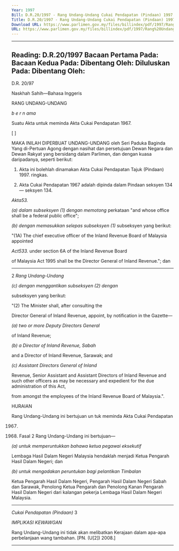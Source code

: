 ```yaml
---
Year: 1997
Bill: D.R.20/1997 - Rang Undang-Undang Cukai Pendapatan (Pindaan) 1997 (Lulus)
Title: D.R.20/1997 - Rang Undang-Undang Cukai Pendapatan (Pindaan) 1997 (Lulus)
Download URL: https://www.parlimen.gov.my/files/billindex/pdf/1997/Rang%20Undang-Undang%20DR%2020.pdf
URL: https://www.parlimen.gov.my/files/billindex/pdf/1997/Rang%20Undang-Undang%20DR%2020.pdf
---
```

---
Reading:
D.R.20/1997
Bacaan Pertama Pada:
Bacaan Kedua Pada:
Dibentang Oleh:
Diluluskan Pada:
Dibentang Oleh:
---

D.R. 20/97

Naskhah Sahih—Bahasa Inggeris

RANG UNDANG-UNDANG

_b e r n ama_

Suatu Akta untuk meminda Akta Cukai Pendapatan
1967.

[ ]

MAKA INILAH DIPERBUAT UNDANG-UNDANG
oleh Seri Paduka Baginda Yang di-Pertuan Agong dengan
nasihat dan persetujuan Dewan Negara dan Dewan Rakyat
yang bersidang dalam Parlimen, dan dengan kuasa
daripadanya, seperti berikut:

1. Akta ini bolehlah dinamakan Akta Cukai Pendapatan Tajuk
(Pindaan) 1997. ringkas.

2. Akta Cukai Pendapatan 1967 adalah dipinda dalam Pindaan
seksyen 134— seksyen 134.

_Akta53._

_(a) dalam subseksyen (1) dengan memotong_
perkataan "and whose office shall be a federal
public office";

_(b) dengan memasukkan selepas subseksyen (1)_
subseksyen yang berikut:

"(1A) The chief executive officer of the
Inland Revenue Board of Malaysia appointed

_Act533._ under section 6A of the Inland Revenue Board

of Malaysia Act 1995 shall be the Director
General of Inland Revenue."; dan


-----

2 _Rang Undang-Undang_

_(c) dengan menggantikan subseksyen (2) dengan_

subseksyen yang berikut:

"(2) The Minister shall, after consulting the

Director General of Inland Revenue, appoint, by
notification in the Gazette—

_(a) two or more Deputy Directors General_

of Inland Revenue;

_(b) a Director of Inland Revenue, Sabah_

and a Director of Inland Revenue,
Sarawak; and

_(c) Assistant Directors General of Inland_

Revenue, Senior Assistant and
Assistant Directors of Inland Revenue
and such other officers as may be
necessary and expedient for the due
administration of this Act,

from amongst the employees of the Inland
Revenue Board of Malaysia.".

HURAIAN

Rang Undang-Undang ini bertujuan un tuk meminda Akta Cukai Pendapatan

1967.

2. Fasal 2 Rang Undang-Undang ini bertujuan—

_(a) untuk memperuntukkan bahawa ketua pegawai eksekutif_

Lembaga Hasil Dalam Negeri Malaysia hendaklah menjadi
Ketua Pengarah Hasil Dalam Negeri; dan

_(b) untuk mengadakan peruntukan bagi pelantikan Timbalan_

Ketua Pengarah Hasil Dalam Negeri, Pengarah Hasil Dalam
Negeri Sabah dan Sarawak, Penolong Ketua Pengarah dan
Penolong Kanan Pengarah Hasil Dalam Negeri dari kalangan
pekerja Lembaga Hasil Dalam Negeri Malaysia.


-----

_Cukai Pendapatan (Pindaan)_ 3

_IMPLIKASI_ _KEWAWGAN_

Rang Undang-Undang ini tidak akan melibatkan Kerajaan dalam apa-apa
perbelanjaan wang tambahan. [PN. (U[2]) 2008.]


-----

